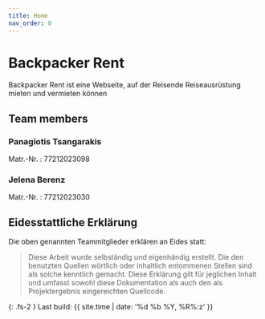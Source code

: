 ```yaml
---
title: Home
nav_order: 0
---
```



# Backpacker Rent

Backpacker Rent ist eine Webseite, auf der Reisende Reiseausrüstung mieten und vermieten können

## Team members

### Panagiotis Tsangarakis

Matr.-Nr.
: 77212023098

### Jelena Berenz

Matr.-Nr.
: 77212023030

## Eidesstattliche Erklärung

Die oben genannten Teammitglieder erklären an Eides statt:

> Diese Arbeit wurde selbständig und eigenhändig erstellt. Die den benutzten Quellen wörtlich oder inhaltlich entommenen Stellen sind als solche kenntlich gemacht. Diese Erklärung gilt für jeglichen Inhalt und umfasst sowohl diese Dokumentation als auch den als Projektergebnis eingereichten Quellcode.

{: .fs-2 }
Last build: {{ site.time | date: '%d %b %Y, %R%:z' }}
